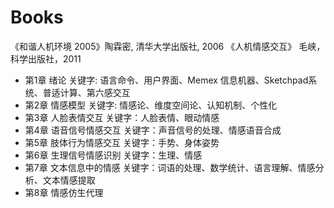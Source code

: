 # Books
《和谐人机环境 2005》陶霖密, 清华大学出版社, 2006
《人机情感交互》 毛峡，科学出版社，2011

* 第1章 绪论 关键字: 语言命令、用户界面、Memex 信息机器、Sketchpad系统、普适计算、第六感交互
* 第2章 情感模型 关键字: 情感论、维度空间论、认知机制、个性化
* 第3章 人脸表情交互 关键字：人脸表情、眼动情感
* 第4章 语音信号情感交互 关键字：声音信号的处理、情感语音合成
* 第5章 肢体行为情感交互 关键字：手势、身体姿势
* 第6章 生理信号情感识别 关键字：生理、情感
* 第7章 文本信息中的情感 关键字：词语的处理、数学统计、语言理解、情感分析、文本情感提取
* 第8章 情感仿生代理
